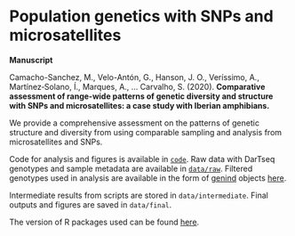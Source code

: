 # Population genetics with SNPs and microsatellites

**Manuscript**

Camacho-Sanchez, M., Velo-Antón, G., Hanson, J. O., Veríssimo, A., Martínez‐Solano, Í., Marques, A., … Carvalho, S. (2020). **Comparative assessment of range-wide patterns of genetic diversity and structure with SNPs and microsatellites: a case study with Iberian amphibians.**

We provide a comprehensive assessment on the patterns of genetic structure and diversity from using comparable sampling and analysis from microsatellites and SNPs.

Code for analysis and figures is available in [`code`](code/).
Raw data with DarTseq genotypes and sample metadata are available in [`data/raw`](data/raw/).
Filtered genotypes used in analysis are available in the form of [genind](https://doi.org/10.1093/bioinformatics/btn129) objects [here](data/intermediate/gen_consolidated_filtered.rds).

Intermediate results from scripts are stored in `data/intermediate`. Final outputs and figures are saved in `data/final`.

The version of R packages used can be found [here](code/r-packages-versions.txt).